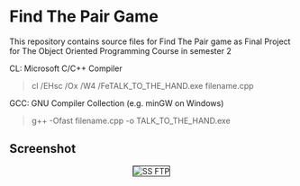 # Find The Pair Game

This repository contains source files for Find The Pair game as Final Project for The Object Oriented Programming Course in semester 2

CL: Microsoft C/C++ Compiler 

> cl /EHsc /Ox /W4 /FeTALK_TO_THE_HAND.exe filename.cpp

GCC: GNU Compiler Collection (e.g. minGW on Windows) 

> g++ -Ofast filename.cpp -o TALK_TO_THE_HAND.exe

## Screenshot

<p align="center">
  <img src="https://i.ibb.co/4KD5Z6W/ss-ftp.png" alt="SS FTP" border="1">
</p>
